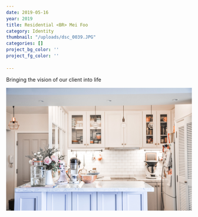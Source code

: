 ```yaml
---
date: 2019-05-16
year: 2019
title: Residential <BR> Mei Foo
category: Identity
thumbnail: "/uploads/dsc_0039.JPG"
categories: []
project_bg_color: ''
project_fg_color: ''

---
```

Bringing the vision of our client into life

![](/uploads/dsc_0039.JPG)